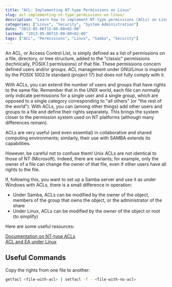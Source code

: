 ```yaml
---
title: "ACL: Implementing NT-type Permissions on Linux"
slug: acl-implementing-nt-type-permissions-on-linux/
description: "Learn how to implement NT-type permissions (ACLs) on Linux systems to extend file access control beyond traditional Unix permissions."
categories: ["Linux", "Security", "System Administration"]
date: "2013-05-06T15:00:00+02:00"
lastmod: "2013-05-06T15:00:00+02:00"
tags: ["ACL", "Permissions", "Linux", "Samba", "Security"]
---
```


An ACL, or Access Control List, is simply defined as a list of permissions on a file, directory, or tree structure, added to the "classic" permissions (technically, POSIX.1 permissions) of that file. These permissions concern defined users and/or groups. ACL management under GNU/Linux is inspired by the POSIX 1003.1e standard (project 17) but does not fully comply with it.

With ACLs, you can extend the number of users and groups that have rights to the same file. Remember that in the UNIX world, each file can normally only indicate permissions for a single user and a single group, which are opposed to a single category corresponding to "all others" (or "the rest of the world"). With ACLs, you can (among other things) add other users and groups to a file and define their rights separately. This brings the system closer to the permission system used on NT platforms (although many differences remain).

ACLs are very useful (and even essential) in collaborative and shared computing environments; similarly, their use with SAMBA extends its capabilities.

However, be careful not to confuse them! Unix ACLs are not identical to those of NT (Microsoft). Indeed, there are variants; for example, only the owner of a file can change the owner of that file, even if other users have all rights to the file.

If, following this, you want to set up a Samba server and use it as under Windows with ACLs, there is a small difference in operation:

- Under Samba, ACLs can be modified by the owner of the object, members of the group that owns the object, or the administrator of the share
- Under Linux, ACLs can be modified by the owner of the object or root (to simplify)

Here are some useful resources:

[Documentation on NT-type ACLs](../../static/pdf/acl_nt.pdf)  
[ACL and EA under Linux](../../static/pdf/acl_et_ea_sous_linux.pdf)

## Useful Commands

Copy the rights from one file to another:

```bash
getfacl <file-with-acl> | setfacl -f - <file-with-no-acl>
```
